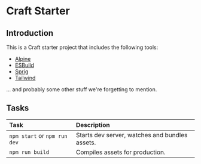# Craft Starter

## Introduction
This is a Craft starter project that includes the following tools:

- [Alpine](https://github.com/alpinejs/alpine)
- [ESBuild](https://esbuild.github.io/)
- [Sprig](https://putyourlightson.com/plugins/sprig)
- [Tailwind](https://tailwindcss.com/)

... and probably some other stuff we're forgetting to mention.

## Tasks
| Task                         | Description                                       |
|:-----------------------------|:--------------------------------------------------|
| `npm start` or `npm run dev` | Starts dev server, watches and bundles assets.    |
| `npm run build`              | Compiles assets for production.                   |

